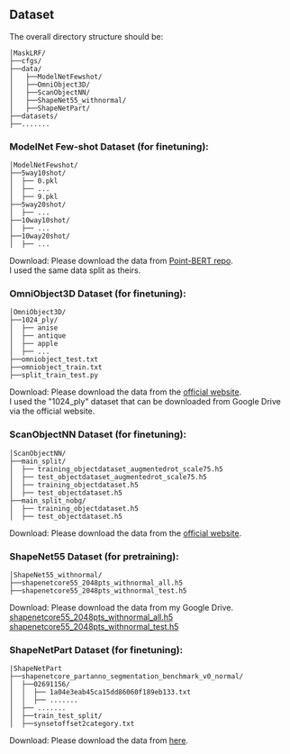 ## Dataset

The overall directory structure should be:
```
│MaskLRF/
├──cfgs/
├──data/
│   ├──ModelNetFewshot/
│   ├──OmniObject3D/
│   ├──ScanObjectNN/
│   ├──ShapeNet55_withnormal/
│   ├──ShapeNetPart/
├──datasets/
├──.......
```

### ModelNet Few-shot Dataset (for finetuning):
```
│ModelNetFewshot/
├──5way10shot/
│  ├── 0.pkl
│  ├── ...
│  ├── 9.pkl
├──5way20shot/
│  ├── ...
├──10way10shot/
│  ├── ...
├──10way20shot/
│  ├── ...
```
Download: Please download the data from [Point-BERT repo](https://github.com/lulutang0608/Point-BERT/blob/49e2c7407d351ce8fe65764bbddd5d9c0e0a4c52/DATASET.md).<br> I used the same data split as theirs.

### OmniObject3D Dataset (for finetuning):
```
│OmniObject3D/
├──1024_ply/
│  ├── anise
│  ├── antique
│  ├── apple
│  ├── ...
├──omniobject_test.txt
├──omniobject_train.txt
├──split_train_test.py
```
Download: Please download the data from the [official website](https://github.com/omniobject3d/OmniObject3D/).<br>
I used the "1024_ply" dataset that can be downloaded from Google Drive via the official website.

### ScanObjectNN Dataset (for finetuning):
```
│ScanObjectNN/
├──main_split/
│  ├── training_objectdataset_augmentedrot_scale75.h5
│  ├── test_objectdataset_augmentedrot_scale75.h5
│  ├── training_objectdataset.h5
│  ├── test_objectdataset.h5
├──main_split_nobg/
│  ├── training_objectdataset.h5
│  ├── test_objectdataset.h5
```
Download: Please download the data from the [official website](https://hkust-vgd.github.io/scanobjectnn/).

### ShapeNet55 Dataset (for pretraining):
```
│ShapeNet55_withnormal/
├──shapenetcore55_2048pts_withnormal_all.h5
├──shapenetcore55_2048pts_withnormal_test.h5
```
Download: Please download the data from my Google Drive.<br>
[shapenetcore55_2048pts_withnormal_all.h5](https://drive.google.com/file/d/1W8YwEfR_swUK5imHN5l7T-7xTbGoOwRa/view?usp=sharing)<br>
[shapenetcore55_2048pts_withnormal_test.h5](https://drive.google.com/file/d/1pOnjCP6tTlHM3MNIgnIUsOtTd-ahhhKV/view?usp=sharing)

### ShapeNetPart Dataset (for finetuning):
```
|ShapeNetPart
├──shapenetcore_partanno_segmentation_benchmark_v0_normal/
│  ├──02691156/
│  │  ├── 1a04e3eab45ca15dd86060f189eb133.txt
│  │  ├── .......
│  ├── .......
│  ├──train_test_split/
│  ├──synsetoffset2category.txt
```
Download: Please download the data from [here](https://shapenet.cs.stanford.edu/media/shapenetcore_partanno_segmentation_benchmark_v0_normal.zip). 
